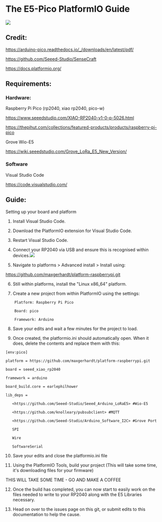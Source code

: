 # The E5-Pico PlatformIO Guide


![](https://lh3.googleusercontent.com/EEbDC9FdasF8s3iLihuyjluvaMzFgwpuJ86ufD7u7NC-W0UEsnlTmOrpIezgrSYoG2-G4NJqgz9zuQHlUSEld7ig3VEhmmdE0VI2Mfp66e7jYSIhdlrNMviLHrBugtGA9HMuNPdkaE-i5aHahOkNifrUG6blBO_6ktR-7-ggCcWJCZH3KAJ475IYRw)

Credit:
-------

<https://arduino-pico.readthedocs.io/_/downloads/en/latest/pdf/>

<https://github.com/Seeed-Studio/SenseCraft>

<https://docs.platformio.org/>

Requirements:
-------------

### Hardware:

Raspberry Pi Pico (rp2040, xiao rp2040, pico-w)

<https://www.seeedstudio.com/XIAO-RP2040-v1-0-p-5026.html>

<https://thepihut.com/collections/featured-products/products/raspberry-pi-pico>

Grove Wio-E5

<https://wiki.seeedstudio.com/Grove_LoRa_E5_New_Version/>

### Software

Visual Studio Code

<https://code.visualstudio.com/>

Guide:
------

Setting up your board and platform

1.  Install Visual Studio Code.

2.  Download the PlatformIO extension for Visual Studio Code.

3.  Restart Visual Studio Code.

4.  Connect your RP2040 via USB and ensure this is recognised within devices.![](https://lh3.googleusercontent.com/BKcTg5C8VYRCuXZbfPbYrbCyClI0kSfeosEB7qxXuWFFQZVH6qG0Ex5kuU1HrLA4WikjHt8ZVpG7jScCygmwqTQZWiFZ68WyKhYf5iyyRmvpmg-xMOM1MCPP4qDFMn7uzZJssYVhmIa-awkAJFDHr6Wp8lkBG8LN2l7rJxTESj9t_fKV1v9cyvwZvQ)

5.  Navigate to platforms > Advanced install > Install using:

https://github.com/maxgerhardt/platform-raspberrypi.git

6.  Still within platforms, install the "Linux x86_64" platform.

7.  Create a new project from within PlatformIO using the settings:

```
    Platform: Raspberry Pi Pico

    Board: pico

    Framework: Arduino
```

8.  Save your edits and wait a few minutes for the project to load.

9.  Once created, the platformio.ini should automatically open. When it does, delete the contents and replace them with this:

```
[env:pico]

platform = https://github.com/maxgerhardt/platform-raspberrypi.git

board = seeed_xiao_rp2040

framework = arduino

board_build.core = earlephilhower

lib_deps =

   <https://github.com/Seeed-Studio/Seeed_Arduino_LoRaE5> #Wio-E5
   
   <https://github.com/knolleary/pubsubclient> #MQTT
   
   <https://github.com/Seeed-Studio/Arduino_Software_I2C> #Grove Port
   
   SPI
   
   Wire
   
   SoftwareSerial
```

10.  Save your edits and close the platformio.ini file

11.  Using the PlatformIO Tools, build your project (This will take some time, it's downloading files for your firmware)

THIS WILL TAKE SOME TIME - GO AND MAKE A COFFEE

12.  Once the build has completed, you can now start to easily work on the files needed to write to your RP2040 along with the E5 Libraries necessary.

13. Head on over to the issues page on this git, or submit edits to this documentation to help the cause.
